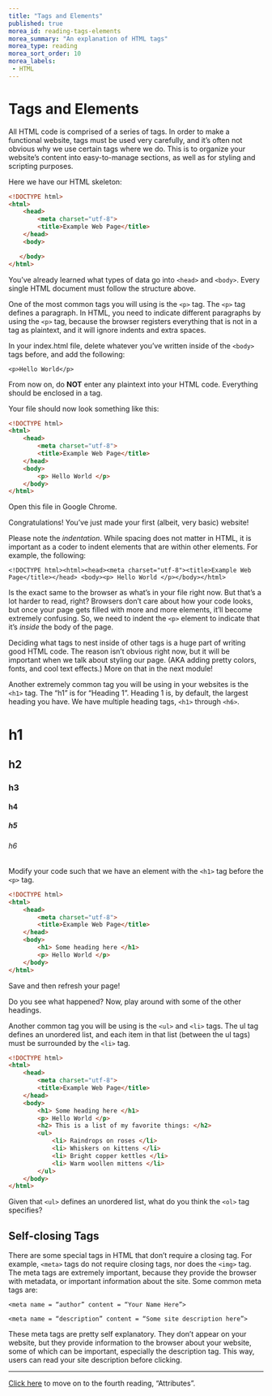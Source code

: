 ```yaml
---
title: "Tags and Elements"
published: true
morea_id: reading-tags-elements
morea_summary: "An explanation of HTML tags"
morea_type: reading
morea_sort_order: 10
morea_labels:
 - HTML
---
```


# Tags and Elements

All HTML code is comprised of a series of tags. In order to make a functional website, tags must be used very carefully, and it’s often not obvious why we use certain tags where we do. This is to organize your website’s content into easy-to-manage sections, as well as for styling and scripting purposes. 

Here we have our HTML skeleton:
```html
<!DOCTYPE html>
<html>
    <head>
        <meta charset="utf-8">
        <title>Example Web Page</title>
    </head>
    <body>

   </body>
</html>
```

You’ve already learned what types of data go into `<head>` and `<body>`. Every single HTML document must follow the structure above. 

One of the most common tags you will using is the `<p>` tag. The `<p>` tag defines a paragraph. In HTML, you need to indicate different paragraphs by using the `<p>` tag, because the browser registers everything that is not in a tag as plaintext, and it will ignore indents and extra spaces. 

In your index.html file, delete whatever you’ve written inside of the `<body>` tags before, and add the following: 

`<p>Hello World</p>`

From now on, do **NOT** enter any plaintext into your HTML code. Everything should be enclosed in a tag.

Your file should now look something like this:

```html
<!DOCTYPE html>
<html>
	<head>
		<meta charset="utf-8">
		<title>Example Web Page</title>
	</head>
	<body>
		<p> Hello World </p>
	</body>
</html>
```

Open this file in Google Chrome. 

Congratulations! You’ve just made your first (albeit, very basic) website! 

Please note the _indentation_. While spacing does not matter in HTML, it is important as a coder to indent elements that are within other elements. For example, the following: 

`<!DOCTYPE html><html><head><meta charset="utf-8"><title>Example Web Page</title></head> <body><p> Hello World </p></body></html>`
 
Is the exact same to the browser as what’s in your file right now. But that’s a lot harder to read, right? Browsers don’t care about how your code looks, but once your page gets filled with more and more elements, it’ll become extremely confusing. So, we need to indent the `<p>` element to indicate that it’s _inside_ the body of the page. 

Deciding what tags to nest inside of other tags is a huge part of writing good HTML code. The reason isn’t obvious right now, but it will be important when we talk about styling our page. (AKA adding pretty colors, fonts, and cool text effects.) More on that in the next module! 

Another extremely common tag you will be using in your websites is the `<h1>` tag. The “h1” is for “Heading 1”. Heading 1 is, by default, the largest heading you have. We have multiple heading tags, `<h1>` through `<h6>`. 

# h1
## h2
### h3
#### h4
##### h5
###### h6

Modify your code such that we have an element with the `<h1>` tag before the `<p>` tag. 

```html
<!DOCTYPE html>
<html>
	<head>
		<meta charset="utf-8">
		<title>Example Web Page</title>
	</head>
	<body>
		<h1> Some heading here </h1>
		<p> Hello World </p>
	</body>
</html>
```
Save and then refresh your page!

Do you see what happened? Now, play around with some of the other headings. 

Another common tag you will be using is the `<ul>` and `<li>` tags. The ul tag defines an unordered list, and each item in that list (between the ul tags) must be surrounded by the `<li>` tag. 

```html
<!DOCTYPE html>
<html>
	<head>
		<meta charset="utf-8">
		<title>Example Web Page</title>
	</head>
	<body>
		<h1> Some heading here </h1>
		<p> Hello World </p>
		<h2> This is a list of my favorite things: </h2>
		<ul>
			<li> Raindrops on roses </li>
			<li> Whiskers on kittens </li>
			<li> Bright copper kettles </li>
			<li> Warm woollen mittens </li>
		</ul>
	</body>
</html>
```

Given that `<ul>` defines an unordered list, what do you think the `<ol>` tag specifies? 

## Self-closing Tags

There are some special tags in HTML that don’t require a closing tag. For example, `<meta>` tags do not require closing tags, nor does the `<img>` tag. The meta tags are extremely important, because they provide the browser with metadata, or important information about the site. Some common meta tags are: 

`<meta name = “author” content = “Your Name Here”> `

`<meta name = “description” content = “Some site description here”> `

These meta tags are pretty self explanatory. They don’t appear on your website, but they provide information to the browser about your website, some of which can be important, especially the description tag. This way, users can read your site description before clicking. 

---

[Click here](https://junior-devleague.github.io/JDLA-Web-Development/morea/3_Basic_HTML/reading-attributes.html) to move on to the fourth reading, “Attributes”.
